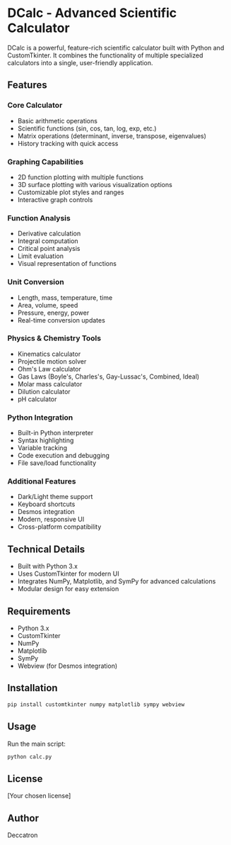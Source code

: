 # DCalc - Advanced Scientific Calculator

DCalc is a powerful, feature-rich scientific calculator built with Python and CustomTkinter. It combines the functionality of multiple specialized calculators into a single, user-friendly application.

## Features

### Core Calculator
- Basic arithmetic operations
- Scientific functions (sin, cos, tan, log, exp, etc.)
- Matrix operations (determinant, inverse, transpose, eigenvalues)
- History tracking with quick access

### Graphing Capabilities
- 2D function plotting with multiple functions
- 3D surface plotting with various visualization options
- Customizable plot styles and ranges
- Interactive graph controls

### Function Analysis
- Derivative calculation
- Integral computation
- Critical point analysis
- Limit evaluation
- Visual representation of functions

### Unit Conversion
- Length, mass, temperature, time
- Area, volume, speed
- Pressure, energy, power
- Real-time conversion updates

### Physics & Chemistry Tools
- Kinematics calculator
- Projectile motion solver
- Ohm's Law calculator
- Gas Laws (Boyle's, Charles's, Gay-Lussac's, Combined, Ideal)
- Molar mass calculator
- Dilution calculator
- pH calculator

### Python Integration
- Built-in Python interpreter
- Syntax highlighting
- Variable tracking
- Code execution and debugging
- File save/load functionality

### Additional Features
- Dark/Light theme support
- Keyboard shortcuts
- Desmos integration
- Modern, responsive UI
- Cross-platform compatibility

## Technical Details
- Built with Python 3.x
- Uses CustomTkinter for modern UI
- Integrates NumPy, Matplotlib, and SymPy for advanced calculations
- Modular design for easy extension

## Requirements
- Python 3.x
- CustomTkinter
- NumPy
- Matplotlib
- SymPy
- Webview (for Desmos integration)

## Installation
```bash
pip install customtkinter numpy matplotlib sympy webview
```

## Usage
Run the main script:
```bash
python calc.py
```

## License
[Your chosen license]

## Author
Deccatron
